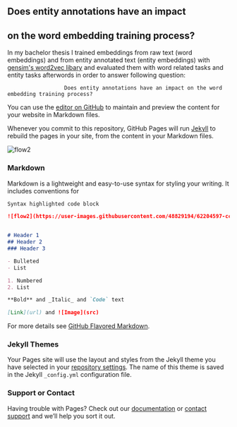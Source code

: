 ## Does entity annotations have an impact 
## on the word embedding training process?

In my bachelor thesis I trained embeddings from raw text (word embeddings) and from entity annotated text (entity embeddings) with [gensim's word2vec libary](https://radimrehurek.com/gensim/models/word2vec.html) and evaluated them with word related tasks and entity tasks afterwords in order to answer following question:

                      Does entity annotations have an impact on the word embedding training process?

You can use the [editor on GitHub](https://github.com/Nadine-Schmitt/bachelorThesis-nadischm/edit/master/README.md) to maintain and preview the content for your website in Markdown files.

Whenever you commit to this repository, GitHub Pages will run [Jekyll](https://jekyllrb.com/) to rebuild the pages in your site, from the content in your Markdown files.

![flow2](https://user-images.githubusercontent.com/48829194/62204597-ccd85100-b38d-11e9-97df-d09e76e18ba1.PNG)



### Markdown

Markdown is a lightweight and easy-to-use syntax for styling your writing. It includes conventions for

```markdown
Syntax highlighted code block

![flow2](https://user-images.githubusercontent.com/48829194/62204597-ccd85100-b38d-11e9-97df-d09e76e18ba1.PNG)


# Header 1
## Header 2
### Header 3

- Bulleted
- List

1. Numbered
2. List

**Bold** and _Italic_ and `Code` text

[Link](url) and ![Image](src)
```



For more details see [GitHub Flavored Markdown](https://guides.github.com/features/mastering-markdown/).

### Jekyll Themes

Your Pages site will use the layout and styles from the Jekyll theme you have selected in your [repository settings](https://github.com/Nadine-Schmitt/bachelorThesis-nadischm/settings). The name of this theme is saved in the Jekyll `_config.yml` configuration file.

### Support or Contact

Having trouble with Pages? Check out our [documentation](https://help.github.com/categories/github-pages-basics/) or [contact support](https://github.com/contact) and we’ll help you sort it out.

